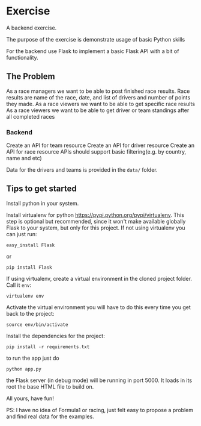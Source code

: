 # Exercise


A backend exercise.

The purpose of the exercise is demonstrate usage of basic Python skills

For the backend use Flask to implement a basic Flask API  with
a bit of functionality.

## The Problem

As a race managers we want to be able to post finished race results.
Race results are name of the race, date, and list of drivers and number of points
they made.
As a race viewers we want to be able to get specific race results
As a race viewers we want to be able to get driver or team standings
after all completed races

### Backend

Create an API for team resource
Create an API for driver resource
Create an API for race resource
APIs should support basic filtering(e.g. by country, name and etc)

Data for the drivers and teams is provided in the `data/` folder.

## Tips to get started

Install python in your system.

Install virtualenv for python https://pypi.python.org/pypi/virtualenv. This
step is optional but recommended, since it won't make available globally Flask
to your system, but only for this project. If not using virtualenv you can just
run:

    easy_install Flask

or

    pip install Flask

If using virtualenv, create a virtual environment in the cloned project folder.
Call it `env`:

    virtualenv env

Activate the virtual environment you will have to do this every time you get
back to the project:

    source env/bin/activate

Install the dependencies for the project:

    pip install -r requirements.txt

to run the app just do

    python app.py

the Flask server (in debug mode) will be running in port 5000. It loads in
its root the base HTML file to build on.

All yours, have fun!


PS: I have no idea of Formula1 or racing, just felt easy to propose a problem
and find real data for the examples.
